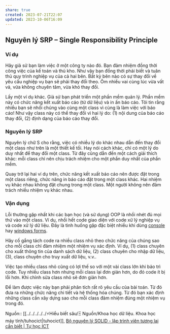 ```yaml
---
share: true
created: 2023-07-21T22:07
updated: 2023-10-06T16:09
---
```

## Nguyên lý SRP – Single Responsibility Principle

### Ví dụ

Hãy giả sử bạn làm việc ở một công ty nào đó. Bạn đảm nhiệm đồng thời công việc của kế toán và thủ kho. Như vậy bạn đồng thời phải biết và tuân thủ quy trình nghiệp vụ của cả hai bên. Bất kỳ bên nào có sự thay đổi về yêu cầu nghiệp vụ bạn sẽ phải thay đổi theo. Ôm nhiều vai cùng lúc vừa vất vả, vừa không chuyên tâm, vừa khó thay đổi.

Lấy một ví dụ khác. Giả sử bạn phát triển một phần mềm quản lý. Phần mềm này có chức năng kết xuất báo cáo (từ dữ liệu) và in ấn báo cáo. Tôi tin rằng nhiều bạn sẽ nhồi chúng vào cùng một class vì cùng là làm việc với báo cáo! Như vậy class này có thể thay đổi vì hai lý do: (1) nội dung của báo cáo thay đổi, (2) định dạng của báo cáo thay đổi.

### Nguyên lý SRP

Nguyên lý chữ S cho rằng, việc có nhiều lý do khác nhau dẫn đến thay đổi một class như trên là một thiết kế tồi. Hay nói cách khác, chỉ có một lý do duy nhất để thay đổi một class. Từ đây cũng dẫn đến một cách giải thích khác: mỗi class chỉ nên chịu trách nhiệm cho một phần duy nhất của phần mềm.

Quay trở lại hai ví dụ trên, chức năng kết xuất báo cáo nên được đặt trong một class riêng, chức năng in báo cáo đặt trong một class khác. Hai nhiệm vụ khác nhau không đặt chung trong một class. Một người không nên đảm trách nhiều nhiệm vụ khác nhau.

### Vận dụng

Lỗi thường gặp nhất khi các bạn học (và sử dụng) OOP là nhồi nhét đủ mọi thứ vào một class. Ví dụ, nhồi hết code giao diện với code xử lý nghiệp vụ và code xử lý dữ liệu. Đây là tình huống gặp đặc biệt nhiều khi dùng [console](https://tuhocict.com/net-console-mvc-library-1/) hay [windows forms](https://tuhocict.com/giai-phap-winforms-1-phan-tich-van-de-bai-toan-minh-hoa/).

Hãy cố gắng tách code ra nhiều class nhỏ theo chức năng của chúng sao cho mỗi class chỉ đảm nhiệm một nhiệm vụ xác định. Ví dụ, (1) class chuyên cho xuất thông tin của danh sách dữ liệu, (2) class chuyên cho nhập dữ liệu, (3), class chuyên cho truy xuất dữ liệu, v.v..

Việc tạo nhiều class nhỏ cũng có lợi thế so với một vài class lớn khi bảo trì code. Tuy nhiều class hơn nhưng mỗi class lại đơn giản hơn, do đó code ít bị lỗi hơn. Khi chỉnh sửa class nhỏ sẽ đơn giản hơn.

Để làm được việc này bạn phải phân tích rất rõ yêu cầu của bài toán. Từ đó đưa ra những chức năng chi tiết và hệ thống hóa chúng. Từ đó bạn xác định những class cần xây dựng sao cho mỗi class đảm nhiệm đúng một nhiệm vụ trong đó.

Nguồn:: [[../../../../../⚡Hiểu biết sâu/Ξ Nguồn/Khoa học dữ liệu. Khoa học máy tính/tuhocict|tuhocict]], [Bộ nguyên lý SOLID - lập trình viên tương lai cần biết | Tự học ICT](https://tuhocict.com/bo-nguyen-ly-solid-lap-trinh-vien-tuong-lai-can-biet/)
